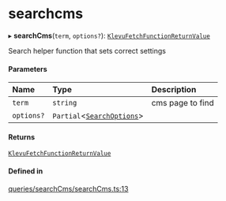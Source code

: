 # searchcms
      
▸ **searchCms**(`term`, `options?`): [`KlevuFetchFunctionReturnValue`](klevufetchfunctionreturnvalue.md)

Search helper function that sets correct settings

#### Parameters

| Name | Type | Description |
| :------ | :------ | :------ |
| `term` | `string` | cms page to find |
| `options?` | `Partial`<[`SearchOptions`](searchoptions.md)\> |  |

#### Returns

[`KlevuFetchFunctionReturnValue`](klevufetchfunctionreturnvalue.md)

#### Defined in

[queries/searchCms/searchCms.ts:13](https://github.com/klevultd/frontend-sdk/blob/6dc6e86/packages/klevu-core/src/queries/searchCms/searchCms.ts#L13)

